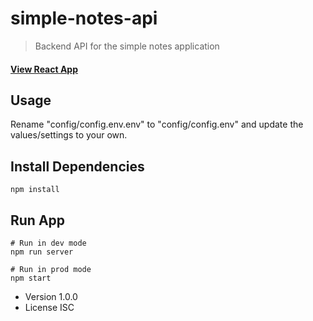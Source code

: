 # simple-notes-api

> Backend API for the simple notes application

#### [View React App](https://sharp-clarke-2b9a68.netlify.com/)

## Usage

Rename "config/config.env.env" to "config/config.env" and update the values/settings to your own.

## Install Dependencies

```
npm install
```

## Run App

```
# Run in dev mode
npm run server
```

```
# Run in prod mode
npm start
```

- Version 1.0.0
- License ISC
